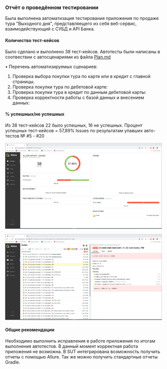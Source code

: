 ### Отчёт о проведённом тестировании

Была выполнена автоматизация тестирования приложения по продаже тура "Выходного дня", представляещего из себя веб-сервис, взаимодействующий с СУБД и API Банка.

#### Количество тест-кейсов

Было сделано и выполнено 38 тест-кейсов.
Автотесты были написаны в соотвествии с автосценариями из файла [Plan.md](https://github.com/anmak70/aqa-diplom/blob/master/Plan.md)

• Перечень автоматизируемых сценариев:
1. Проверка выбора покупки тура по карте или в кредит с главной страницы.
2. Проверка покупки тура по дебетовой карте:
3. Проверка покупки тура в кредит по данным дебетовой карты:
4. Проверка корректности работы с базой данных и внесением данных:

#### % успешных/не успешных

Из 38 тест-кейсов 22 было успешных, 16 не успешных. Процент успешных тест-кейсов = 57,89%
Issues по результатам упавших авто-тестов № #5 - #20

![Отчет по авто-тестам](/pic/Allure_1.png)

![Отчет по авто-тестам](pic/Allure_3.png)

#### Общие рекомендации

Необходимо выполнить исправления в работе приложения по итогам выполнения автотестов. В данный момент корректная работа приложения не возможна. В SUT интегрирована возможность получить отчеты с помощью Allure. Так же можно получить стандартные отчеты  Gradle.


